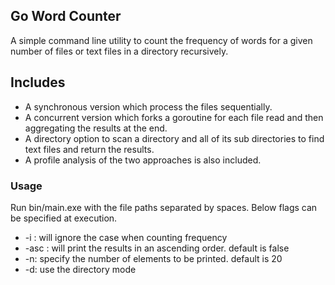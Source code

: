  ## Go Word Counter
 A simple command line utility to count the frequency of words for a given number of files or text files in a directory 
 recursively. 
 

 ## Includes
 - A synchronous version which process the files sequentially.
 - A concurrent version which forks a goroutine for each file read and then aggregating the results at the end.
 - A directory option to scan a directory and all of its sub directories to find text files and return the results.
 - A profile analysis of the two approaches is also included.

 ### Usage
 Run bin/main.exe with the file paths separated by spaces. Below flags can be specified at execution.
 - -i : will ignore the case when counting frequency
 - -asc : will print the results in an ascending order. default is false
 - -n: specify the number of elements to be printed. default is 20
 - -d: use the directory mode
 